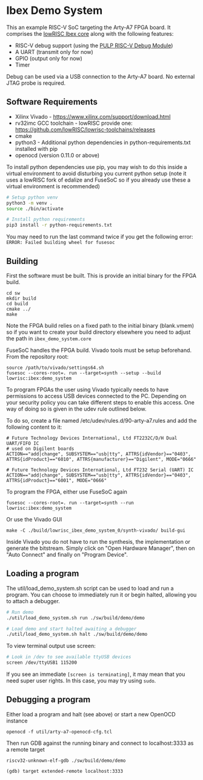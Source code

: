 # Ibex Demo System

This an example RISC-V SoC targeting the Arty-A7 FPGA board. It comprises the
[lowRISC Ibex core](https://www.github.com/lowrisc/ibex) along with the
following features:

* RISC-V debug support (using the [PULP RISC-V Debug Module](https://github.com/pulp-platform/riscv-dbg))
* A UART (transmit only for now)
* GPIO (output only for now)
* Timer

Debug can be used via a USB connection to the Arty-A7 board. No external JTAG
probe is required.

## Software Requirements

* Xilinx Vivado - https://www.xilinx.com/support/download.html
* rv32imc GCC toolchain - lowRISC provide one: 
  https://github.com/lowRISC/lowrisc-toolchains/releases
* cmake
* python3 - Additional python dependencies in python-requirements.txt installed
  with pip
* openocd (version 0.11.0 or above)

To install python dependencies use pip, you may wish to do this inside a virtual
environment to avoid disturbing you current python setup (note it uses a lowRISC
fork of edalize and FuseSoC so if you already use these a virtual environment is
recommended)

```bash
# Setup python venv
python3 -m venv .
source ./bin/activate

# Install python requirements
pip3 install -r python-requirements.txt
```

You may need to run the last command twice if you get the following error:
`ERROR: Failed building wheel for fusesoc`

## Building

First the software must be built. This is provide an initial binary for the FPGA
build.

```
cd sw
mkdir build
cd build
cmake ../
make
```

Note the FPGA build relies on a fixed path to the initial binary (blank.vmem) so
if you want to create your build directory elsewhere you need to adjust the path
in `ibex_demo_system.core`

FuseSoC handles the FPGA build. Vivado tools must be setup beforehand. From the
repository root:

```
source /path/to/vivado/settings64.sh
fusesoc --cores-root=. run --target=synth --setup --build lowrisc:ibex:demo_system
```

To program FPGAs the user using Vivado typically needs to have permissions to access USB devices connected to the PC. Depending on your security policy you can take different steps to enable this access. One way of doing so is given in the udev rule outlined below.

To do so, create a file named /etc/udev/rules.d/90-arty-a7.rules and add the following content to it:

```
# Future Technology Devices International, Ltd FT2232C/D/H Dual UART/FIFO IC
# used on Digilent boards
ACTION=="add|change", SUBSYSTEM=="usb|tty", ATTRS{idVendor}=="0403", ATTRS{idProduct}=="6010", ATTRS{manufacturer}=="Digilent", MODE="0666"

# Future Technology Devices International, Ltd FT232 Serial (UART) IC
ACTION=="add|change", SUBSYSTEM=="usb|tty", ATTRS{idVendor}=="0403", ATTRS{idProduct}=="6001", MODE="0666"
```

To program the FPGA, either use FuseSoC again

```
fusesoc --cores-root=. run --target=synth --run lowrisc:ibex:demo_system
```

Or use the Vivado GUI

```
make -C ./build/lowrisc_ibex_demo_system_0/synth-vivado/ build-gui
```

Inside Vivado you do not have to run the synthesis, the implementation or generate the bitstream.
Simply click on "Open Hardware Manager", then on "Auto Connect" and finally on "Program Device".

## Loading a program

The util/load_demo_system.sh script can be used to load and run a program. You
can choose to immediately run it or begin halted, allowing you to attach a
debugger.

```bash
# Run demo
./util/load_demo_system.sh run ./sw/build/demo/demo

# Load demo and start halted awaiting a debugger
./util/load_demo_system.sh halt ./sw/build/demo/demo
```

To view terminal output use screen:

```bash
# Look in /dev to see available ttyUSB devices
screen /dev/ttyUSB1 115200
```

If you see an immediate `[screen is terminating]`, it may mean that you need super user rights.
In this case, you may try using `sudo`.

## Debugging a program

Either load a program and halt (see above) or start a new OpenOCD instance

```
openocd -f util/arty-a7-openocd-cfg.tcl
```

Then run GDB against the running binary and connect to localhost:3333 as a
remote target

```
riscv32-unknown-elf-gdb ./sw/build/demo/demo

(gdb) target extended-remote localhost:3333
```
